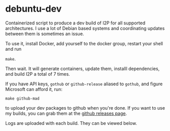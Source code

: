# debuntu-dev
Containerized script to produce a dev build of I2P for all supported architectures.
I use a lot of Debian based systems and coordinating updates between them is
sometimes an issue.

To use it, install Docker, add yourself to the docker group, restart your shell and
run

`make`.

Then wait. It will generate containers, update them, installl dependencies, and build
I2P a total of 7 times.

If you have API keys, `gothub` or `github-release` aliased to `gothub`, and figure
Microsoft can afford it, run:

`make github-mad`

to upload your dev packages to github when you're done. If you want to use my builds,
you can grab them at the [github releases page](https://github.com/eyedeekay/debuntu-dev/releases).

Logs are uploaded with each build. They can be viewed below.